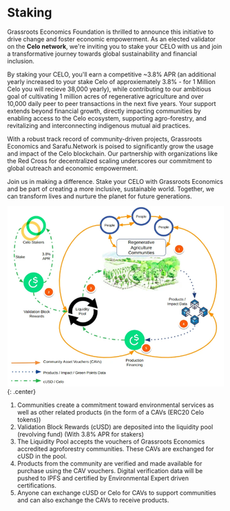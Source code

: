 #  Staking

Grassroots Economics Foundation is thrilled to announce this initiative to drive change and foster economic empowerment. As an elected validator on the **Celo network**, we're inviting you to stake your CELO with us and join a transformative journey towards global sustainability and financial inclusion.

By staking your CELO, you'll earn a competitive ~3.8% APR (an additional yearly increased to your stake Celo of approxiemately 3.8% - for 1 Million Celo you will recieve 38,000 yearly), while contributing to our ambitious goal of cultivating 1 million acres of regenerative agriculture and over 10,000 daily peer to peer transactions in the next five years. Your support extends beyond financial growth, directly impacting communities by enabling access to the Celo ecosystem, supporting agro-forestry, and revitalizing and interconnecting indigenous mutual aid practices.

With a robust track record of community-driven projects, Grassroots Economics and Sarafu.Network is poised to significantly grow the usage and impact of the Celo blockchain. Our partnership with organizations like the Red Cross for decentralized scaling underscores our commitment to global outreach and economic empowerment.

Join us in making a difference. Stake your CELO with Grassroots Economics and be part of creating a more inclusive, sustainable world. Together, we can transform lives and nurture the planet for future generations.

![staking](img/celo-stake2.webp){: .center}

1. Communities create a commitment toward environmental services as well as other related products (in the form of a CAVs (ERC20 Celo tokens))
2. Validation Block Rewards (cUSD) are deposited into the liquidity pool (revolving fund) (With 3.8% APR for stakers)
3. The Liquidity Pool accepts the vouchers of Grassroots Economics accredited agroforestry communities. These CAVs are exchanged for cUSD in the pool.
4. Products from the community are verified and made available for purchase using the CAV vouchers. Digital verification data will be pushed to IPFS and certified by Environmental Expert driven certifications.
5. Anyone can exchange cUSD or Celo for CAVs to support communities and can also exchange the CAVs to receive products.
